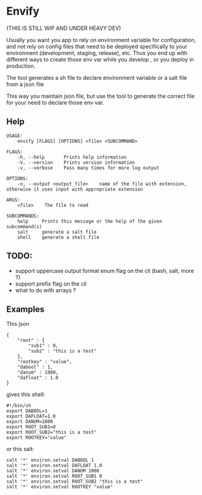 # Envify

(THIS IS STILL WIP AND UNDER HEAVY DEV)

Usually you want you app to rely on environment variable for configuration, and not rely on config files that need to be deployed specifically to your environment (development, staging, release), etc. Thus you end up with different ways to create those env var while you develop , or you deploy in production.

The tool generates a sh file to declare environment variable or a salt file from a json file 

This way you maintain json file, but use the tool to generate the correct file for your need to declare those env var.

## Help
```
USAGE:
    envify [FLAGS] [OPTIONS] <file> <SUBCOMMAND>

FLAGS:
    -h, --help       Prints help information
    -V, --version    Prints version information
    -v, --verbose    Pass many times for more log output

OPTIONS:
    -o, --output <output_file>    name of the file with extension, otherwise it uses input with appropriate extension

ARGS:
    <file>    The file to read

SUBCOMMANDS:
    help     Prints this message or the help of the given subcommand(s)
    salt     generate a salt file
    shell    generate a shell file
````

## TODO:
* support uppercase output format enum flag on the cli (bash, salt, more ?)
* support prefix flag on the cli
* what to do with arrays ?

## Examples

This json
```
{
    "root" : {
        "sub1" : 0,
        "sub2" : "this is a test"
    },
    "rootkey" : "value",
    "dabool" : 1,
    "danum" : 1000,
    "dafloat" : 1.0
}
```
gives this shell:
```
#!/bin/sh
export DABOOL=1
export DAFLOAT=1.0
export DANUM=1000
export ROOT_SUB1=0
export ROOT_SUB2="this is a test"
export ROOTKEY="value"
```

or this salt:
```
salt '*' environ.setval DABOOL 1
salt '*' environ.setval DAFLOAT 1.0
salt '*' environ.setval DANUM 1000
salt '*' environ.setval ROOT_SUB1 0
salt '*' environ.setval ROOT_SUB2 "this is a test"
salt '*' environ.setval ROOTKEY "value"
```
